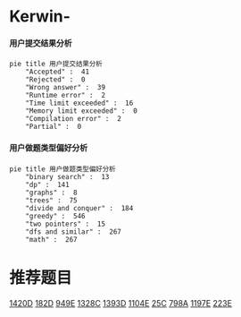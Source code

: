# Kerwin-

<!-- tabs:start -->



#### **用户提交结果分析**

```mermaid
pie title 用户提交结果分析
    "Accepted" :  41
    "Rejected" :  0
    "Wrong answer" :  39
    "Runtime error" :  2
    "Time limit exceeded" :  16
    "Memory limit exceeded" :  0
    "Compilation error" :  2
    "Partial" :  0
```

#### **用户做题类型偏好分析**

```mermaid
pie title 用户做题类型偏好分析
    "binary search" :  13
    "dp" :  141
    "graphs" :  8
    "trees" :  75
    "divide and conquer" :  184
    "greedy" :  546
    "two pointers" :  15
    "dfs and similar" :  267
    "math" :  267
```



<!-- tabs:end -->
# 推荐题目
[1420D](https://codeforces.com/contest/1420/problem/D)
[182D](https://codeforces.com/contest/182/problem/D)
[949E](https://codeforces.com/contest/949/problem/E)
[1328C](https://codeforces.com/contest/1328/problem/C)
[1393D](https://codeforces.com/contest/1393/problem/D)
[1104E](https://codeforces.com/contest/1104/problem/E)
[25C](https://codeforces.com/contest/25/problem/C)
[798A](https://codeforces.com/contest/798/problem/A)
[1197E](https://codeforces.com/contest/1197/problem/E)
[223E](https://codeforces.com/contest/223/problem/E)
